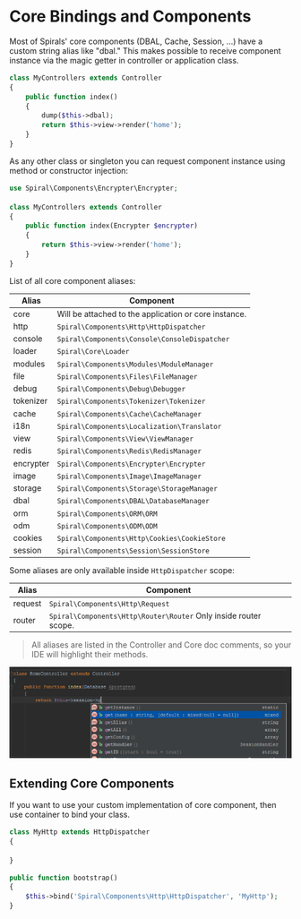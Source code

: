 # Core Bindings and Components
Most of Spirals' core components (DBAL, Cache, Session, ...) have a custom string alias like "dbal." 
This makes possible to receive component instance via the magic getter in controller or application class.
```php
class MyControllers extends Controller
{
    public function index()
    {
        dump($this->dbal);
        return $this->view->render('home');
    }
}
```

As any other class or singleton you can request component instance using method or constructor injection:
```php
use Spiral\Components\Encrypter\Encrypter;

class MyControllers extends Controller
{
    public function index(Encrypter $encrypter)
    {
        return $this->view->render('home');
    }
}
```

List of all core component aliases:

Alias     | Component
---       | ---
core      | Will be attached to the application or core instance.
http      | `Spiral\Components\Http\HttpDispatcher`
console   | `Spiral\Components\Console\ConsoleDispatcher`
loader    | `Spiral\Core\Loader`
modules   | `Spiral\Components\Modules\ModuleManager`
file      | `Spiral\Components\Files\FileManager`
debug     | `Spiral\Components\Debug\Debugger`
tokenizer | `Spiral\Components\Tokenizer\Tokenizer`
cache     | `Spiral\Components\Cache\CacheManager`
i18n      | `Spiral\Components\Localization\Translator`
view      | `Spiral\Components\View\ViewManager`
redis     | `Spiral\Components\Redis\RedisManager`
encrypter | `Spiral\Components\Encrypter\Encrypter`
image     | `Spiral\Components\Image\ImageManager`
storage   | `Spiral\Components\Storage\StorageManager`
dbal      | `Spiral\Components\DBAL\DatabaseManager`
orm       | `Spiral\Components\ORM\ORM`
odm       | `Spiral\Components\ODM\ODM`
cookies   | `Spiral\Components\Http\Cookies\CookieStore`
session   | `Spiral\Components\Session\SessionStore`

Some aliases are only available inside `HttpDispatcher` scope:

Alias     | Component
---       | ---
request   | `Spiral\Components\Http\Request`
router    | `Spiral\Components\Http\Router\Router` Only inside router scope.

> All aliases are listed in the Controller and Core doc comments, so your IDE will highlight their methods.

![Code highlighting](../images/bindings.png)

## Extending Core Components
If you want to use your custom implementation of core component, then use container to bind your class.
```php
class MyHttp extends HttpDispatcher
{

}
```
```php
public function bootstrap()
{
    $this->bind('Spiral\Components\Http\HttpDispatcher', 'MyHttp');
}
```
